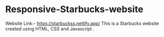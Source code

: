 # Responsive-Starbucks-website

Website Link:- https://starbuckss.netlify.app/
This is a Starbucks website created using HTML, CSS and Javascript .
